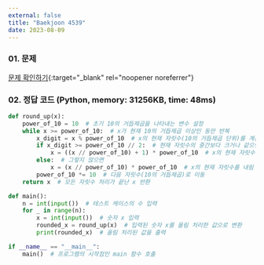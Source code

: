 ```yaml
---
external: false
title: "Baekjoon 4539"
date: 2023-08-09
---
```


### 01. 문제

[문제 확인하기](https://www.acmicpc.net/problem/4539){:target="_blank" rel="noopener noreferrer"}

### 02. 정답 코드 (Python, memory: 31256KB, time: 48ms)

```Python
def round_up(x):
    power_of_10 = 10  # 초기 10의 거듭제곱을 나타내는 변수 설정
    while x >= power_of_10:  # x가 현재 10의 거듭제곱 이상인 동안 반복
        x_digit = x % power_of_10  # x의 현재 자릿수(10의 거듭제곱 단위)를 계산
        if x_digit >= power_of_10 // 2:  # 현재 자릿수의 중간보다 크거나 같으면
            x = ((x // power_of_10) + 1) * power_of_10  # x의 현재 자릿수를 올림 처리
        else:  # 그렇지 않으면
            x = (x // power_of_10) * power_of_10  # x의 현재 자릿수를 내림 처리
        power_of_10 *= 10  # 다음 자릿수(10의 거듭제곱)로 이동
    return x  # 모든 자릿수 처리가 끝난 x 반환

def main():
    n = int(input())  # 테스트 케이스의 수 입력
    for _ in range(n):
        x = int(input())  # 숫자 x 입력
        rounded_x = round_up(x)  # 입력된 숫자 x를 올림 처리한 값으로 변환
        print(rounded_x)  # 올림 처리된 값을 출력

if __name__ == "__main__":
    main()  # 프로그램의 시작점인 main 함수 호출
```
